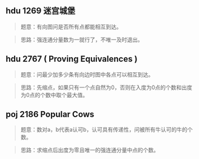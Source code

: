 ## hdu 1269 迷宫城堡
>题意：有向图问是否所有点都能相互到达。

>思路：强连通分量数为一就行了，不唯一及时退出。

## hdu 2767 ( Proving Equivalences )   
>题意：问最少加多少条有向边时图中各点可以相互到达。

>思路：先缩点，如果只有一个点自然为0，否则在入度为0点的个数和出度为0点的个数中取个最大值。

## poj 2186 Popular Cows
>题意：数对a，b代表a认可b，认可具有传递性，问被所有牛认可的牛的个数。

>思路：求缩点后出度为零且唯一的强连通分量中点的个数。

